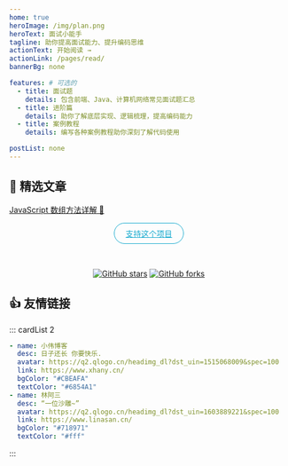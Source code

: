```yaml
---
home: true
heroImage: /img/plan.png
heroText: 面试小能手
tagline: 助你提高面试能力、提升编码思维
actionText: 开始阅读 →
actionLink: /pages/read/
bannerBg: none

features: # 可选的
  - title: 面试题
    details: 包含前端、Java、计算机网络常见面试题汇总
  - title: 进阶篇
    details: 助你了解底层实现、逻辑梳理，提高编码能力
  - title: 案例教程
    details: 编写各种案例教程助你深刻了解代码使用

postList: none
---
```


## 🎉 精选文章

[JavaScript 数组方法详解 🎁](/pages/6e9437/)

<p align="center">
  <a class="become-sponsor" href="/pages/project/">支持这个项目</a>
</p>

<style>
.become-sponsor {
  padding: 8px 20px;
  display: inline-block;
  color: #11a8cd;
  border-radius: 30px;
  box-sizing: border-box;
  border: 1px solid #11a8cd;
  transition: all .3s;
}

.become-sponsor:hover {
  background: #11a8cd;
  color: white;
}
</style>

<br/>
<p align="center">
  <a href="https://github.com/linsxw/awei-doc" target="_blank"><img src='https://img.shields.io/github/stars/linsxw/awei-doc' alt='GitHub stars' class="no-zoom"></a>
  <a href="https://github.com/linsxw/awei-doc" target="_blank"><img src='https://img.shields.io/github/forks/linsxw/awei-doc' alt='GitHub forks' class="no-zoom"></a>
</p>

## 👍 友情链接

::: cardList 2

```yaml
- name: 小伟博客
  desc: 日子还长 你要快乐.
  avatar: https://q2.qlogo.cn/headimg_dl?dst_uin=1515068009&spec=100
  link: https://www.xhany.cn/
  bgColor: "#CBEAFA"
  textColor: "#6854A1"
- name: 林阿三
  desc: “一位沙雕~”
  avatar: https://q2.qlogo.cn/headimg_dl?dst_uin=1603889221&spec=100
  link: https://www.linasan.cn/
  bgColor: "#718971"
  textColor: "#fff"
```

:::

<br/>
